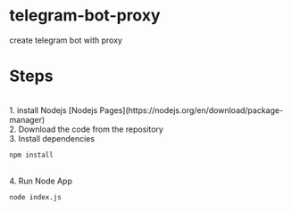 # telegram-bot-proxy

create telegram bot with proxy
<br>

<h1>Steps</h1>
<br>
1. install Nodejs [Nodejs Pages](https://nodejs.org/en/download/package-manager)
</br>
2. Download the code from the repository
</br>
3. Install dependencies </br>

```
npm install
```

</br>
4. Run Node App</br>

```
node index.js
```
